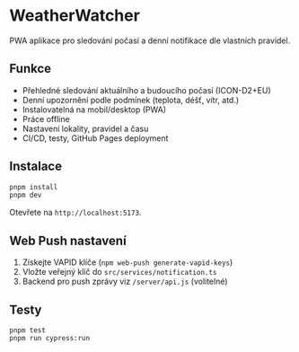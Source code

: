# WeatherWatcher

PWA aplikace pro sledování počasí a denní notifikace dle vlastních pravidel.

## Funkce
- Přehledné sledování aktuálního a budoucího počasí (ICON-D2+EU)
- Denní upozornění podle podmínek (teplota, déšť, vítr, atd.)
- Instalovatelná na mobil/desktop (PWA)
- Práce offline
- Nastavení lokality, pravidel a času
- CI/CD, testy, GitHub Pages deployment

## Instalace
```bash
pnpm install
pnpm dev
```
Otevřete na `http://localhost:5173`.

## Web Push nastavení
1. Získejte VAPID klíče (`npm web-push generate-vapid-keys`)
2. Vložte veřejný klíč do `src/services/notification.ts`
3. Backend pro push zprávy viz `/server/api.js` (volitelné)

## Testy
```
pnpm test
pnpm run cypress:run
```
